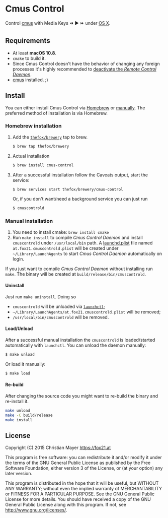 # Cmus Control

Control [cmus](https://cmus.github.io/) with Media Keys :rewind: :arrow_forward: :fast_forward: under [OS X](https://en.wikipedia.org/wiki/OS_X).

## Requirements

- At least **macOS 10.8**.
- `cmake` to build it.
- Since Cmus Control doesn't have the behavior of changing any foreign processes it's highly recommended to [deactivate the *Remote Control Daemon*](https://blog.fox21.at/2015/11/20/control-cmus-with-media-keys.html).
- [cmus](https://cmus.github.io/) installed. ;)

## Install

You can either install Cmus Control via [Homebrew](#homebrew-installation) or [manually](#manually-installation). The preferred method of installation is via Homebrew.

### Homebrew installation

1. Add the [`thefox/brewery`](https://github.com/TheFox/homebrew-brewery) tap to brew.
	
	```bash
	$ brew tap thefox/brewery
	```

2. Actual installation
	
	```bash
	$ brew install cmus-control
	```

3. After a successful installation follow the Caveats output, start the service:
	
	```bash
	$ brew services start thefox/brewery/cmus-control
	```
	
	Or, if you don't want/need a background service you can just run
	
	```bash
	$ cmuscontrold
	```

### Manual installation

1. You need to install cmake: `brew install cmake`
2. Run `make install` to compile *Cmus Control Daemon* and install `cmuscontrold` under `/usr/local/bin` path.
	A [launchd.plist](https://developer.apple.com/library/mac/documentation/Darwin/Reference/ManPages/man5/launchd.plist.5.html) file named `at.fox21.cmuscontrold.plist` will be created under `~/Library/LaunchAgents` to start *Cmus Control Daemon* automatically on login.

If you just want to compile *Cmus Control Daemon* without installing run `make`. The binary will be created at `build/release/bin/cmuscontrold`.

#### Uninstall

Just run `make uninstall`. Doing so

- `cmuscontrold` will be unloaded via [`launchctl`](https://developer.apple.com/library/mac/documentation/Darwin/Reference/ManPages/man1/launchctl.1.html);
- `~/Library/LaunchAgents/at.fox21.cmuscontrold.plist` will be removed;
- `/usr/local/bin/cmuscontrold` will be removed.

#### Load/Unload

After a successful manual installation the `cmuscontrold` is loaded/started automatically with `launchctl`. You can unload the daemon manually:

```bash
$ make unload
```

Or load it manually:

```bash
$ make load
```

#### Re-build

After changing the source code you might want to re-build the binary and re-install it.

```bash
make unload
make -C build/release
make install
```

## License

Copyright (C) 2015 Christian Mayer <https://fox21.at>

This program is free software: you can redistribute it and/or modify it under the terms of the GNU General Public License as published by the Free Software Foundation, either version 3 of the License, or (at your option) any later version.

This program is distributed in the hope that it will be useful, but WITHOUT ANY WARRANTY; without even the implied warranty of MERCHANTABILITY or FITNESS FOR A PARTICULAR PURPOSE. See the GNU General Public License for more details. You should have received a copy of the GNU General Public License along with this program. If not, see <http://www.gnu.org/licenses/>.
